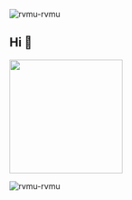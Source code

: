 <p align="left"> <img src="https://komarev.com/ghpvc/?username=rvmu-rvmu&label=Profile%20views&color=0e75b6&style=flat" alt="rvmu-rvmu" /> </p>
<h2 align="left">Hi 👋</h2>

<img style="height: 200px; weight: 100px" src="https://statics.memondo.com/p/99/ccs/2020/07/CC_2760999_dcc1eaaa9edb4d878ca82d9f1d5fbd9d_otros_si_llegara_a_ser_su_becario.jpg?cb=8524148"> <p><img align="center" src="https://github-readme-stats.vercel.app/api?username=rvmu-rvmu&show_icons=true&locale=en" alt="rvmu-rvmu" /></p>
